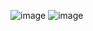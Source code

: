 ![image](https://github.com/user-attachments/assets/bd4dc996-9332-40d3-b014-9e085bd0d8d0)
![image](https://github.com/user-attachments/assets/1f388c4b-457a-44a6-b399-9320cb191fe2)


